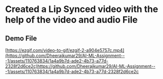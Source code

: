 
# Created a Lip Synced video with the help of the video and audio File




## Demo File ##



[https://ezgif.com/video-to-gif/ezgif-2-a904e5757c.mp4](https://github.com/Dheerajkumar29/AI-ML-Assignment---1/assets/110763834/1a4a9b7d-ade2-4b73-a77d-2328f2d6ce2c)https://github.com/Dheerajkumar29/AI-ML-Assignment---1/assets/110763834/1a4a9b7d-ade2-4b73-a77d-2328f2d6ce2c
